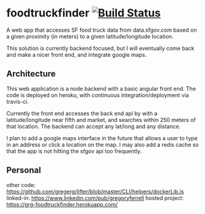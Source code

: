 # foodtruckfinder [![Build Status](https://travis-ci.org/gregerg/foodtruckfinder.svg)](https://travis-ci.org/gregerg/foodtruckfinder)
A web app that accesses SF food truck data from data.sfgov.com based on a given proximity (in meters) to a given latitude/longitude location.

This solution is currently backend focused, but I will eventually come back and make a nicer front end, and integrate google maps.

## Architecture

This web application is a node backend with a basic angular front end. The code is deployed on heroku, with continuous integration/deployment via travis-ci. 

Currently the front end accesses the back end api by with a latitude/longitude near fifth and market, and searches within 250 meters of that location. The backend can accept any lat/long and any distance.

I plan to add a google maps interface in the future that allows a user to type in an address or click a location on the map. I may also add a redis cache so that the app is not hitting the sfgov api too frequently.

## Personal
other code: https://github.com/gregerg/lifter/blob/master/CLI/helpers/dockerLib.js
linked-in: https://www.linkedin.com/pub/gregoryferrell
hosted project: https://grg-foodtruckfinder.herokuapp.com/

